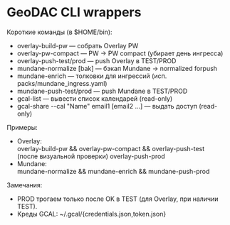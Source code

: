 # GeoDAC CLI wrappers

Короткие команды (в $HOME/bin):
- overlay-build-pw        — собрать Overlay PW
- overlay-pw-compact      — PW -> PW compact (убирает день ингресса)
- overlay-push-test/prod  — push Overlay в TEST/PROD
- mundane-normalize [bak] — бэкап Mundane -> normalized forpush
- mundane-enrich          — толковки для ингрессий (исп. packs/mundane_ingress.yaml)
- mundane-push-test/prod  — push Mundane в TEST/PROD
- gcal-list               — вывести список календарей (read-only)
- gcal-share --cal "Name" email1 [email2 ...] — выдать доступ (read-only)

Примеры:
- Overlay:  
  overlay-build-pw && overlay-pw-compact && overlay-push-test  
  (после визуальной проверки) overlay-push-prod
- Mundane:  
  mundane-normalize && mundane-enrich && mundane-push-prod

Замечания:
- PROD трогаем только после OK в TEST (для Overlay, при наличии TEST).
- Креды GCAL: ~/.gcal/{credentials.json,token.json}
